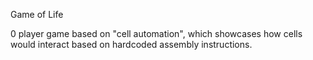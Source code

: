 Game of Life

0 player game based on "cell automation", which showcases how cells would interact based on hardcoded assembly instructions. 
